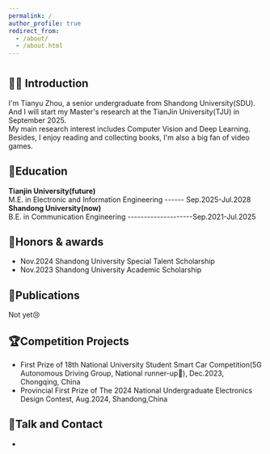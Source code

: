 ```yaml
---
permalink: /
author_profile: true
redirect_from: 
  - /about/
  - /about.html
---
```

# 
## 👨‍🎓 Introduction
I'm Tianyu Zhou, a senior undergraduate from Shandong University(SDU). And I will start my Master's research at the TianJin University(TJU) in September 2025.    
My main research interest includes Computer Vision and Deep Learning.  
Besides, I enjoy reading and collecting books, I'm also a big fan of video games.

## 📖Education
**Tianjin University(future)**   
M.E. in Electronic and Information Engineering ------ Sep.2025-Jul.2028    
**Shandong University(now)**   
B.E. in Communication Engineering --------------------Sep.2021-Jul.2025    

## 🏅Honors & awards
+ Nov.2024 Shandong University Special Talent Scholarship
+ Nov.2023 Shandong University Academic Scholarship

## 📝Publications
Not yet😢

## 🏆Competition Projects
+ First Prize of 18th National University Student Smart Car Competition(5G Autonomous Driving Group, National runner-up🥈), Dec.2023, Chongqing, China
+ Provincial First Prize of The 2024 National Undergraduate Electronics Design Contest, Aug.2024, Shandong,China

## 💬Talk and Contact
-

